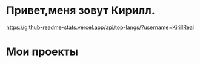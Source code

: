 # Привет,меня зовут Кирилл. 

https://github-readme-stats.vercel.app/api/top-langs/?username=KirillReal

# Мои проекты


